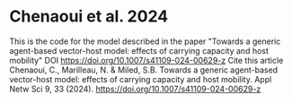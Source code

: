 # Chenaoui et al. 2024
This is the code for the model  described in the paper "Towards a generic agent-based vector-host model: effects of carrying capacity and host mobility" 
DOI
https://doi.org/10.1007/s41109-024-00629-z
Cite this article
Chenaoui, C., Marilleau, N. & Miled, S.B. Towards a generic agent-based vector-host model: effects of carrying capacity and host mobility. Appl Netw Sci 9, 33 (2024). https://doi.org/10.1007/s41109-024-00629-z
